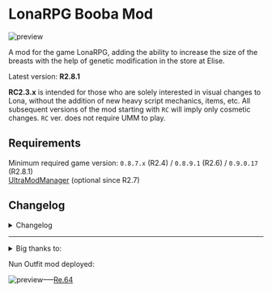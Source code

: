 # LonaRPG Booba Mod

![preview](https://github.com/Sawapine/LonaRPG_Booba/assets/106891482/a8e70941-aecd-4f29-a59b-a613b7607456)


A mod for the game LonaRPG, adding the ability to increase the size of the breasts with the help of genetic modification in the store at Elise.

Latest version: **R2.8.1**

**RC2.3.x** is intended for those who are solely interested in visual changes to Lona, without the addition of new heavy script mechanics, items, etc.
All subsequent versions of the mod starting with `RC` will imply only cosmetic changes. `RC` ver. does not require UMM to play.

## Requirements

Minimum required game version: `0.8.7.x` (R2.4) / `0.8.9.1` (R2.6) / `0.9.0.17` (R2.8.1)<br/>
[UltraModManager](https://mega.nz/folder/FzdxST7a#SRSft4Jj27Tu_jL5O_3RXQ) (optional since R2.7)

## Changelog

<details>
<summary>Changelog</summary>

- **Update 02.06 – 04.06  .2023:**

Added support (partial) for Dancer outfit.

Fixed some color issues and adjusted the wound sprites.

Added support for dark nipple areolas and made other minor changes.

- **R2:** corrected the sprites of `AdvMid` to ensure proper display when the color palette is modified.
- **R2.2:** minor cosmetic changes+fixes to the default clothing and body.
- added `PaletteMover.rb` script that copies the necessary .json files with palette parameter settings to PaletteChanger folder, enabling color changes to affect the displayed belly as shown above.
It also generates corresponding .bat file, which can be used to quickly delete these .json files if needed.
- **R2.3:** Added support for `WarBoss Rapeloop` sprites.
- **R2.3.1-pre1:** Quick Fix sprite coordinates after 0.8.7.0 update.
- **R2.3.1:** Added support (partial) for `pose` outfits.

- **R2.4:**
  
  Added support (partial) for `Footman outfit`.
  
  Provided deeper compatibility for UltraModManager (UMM).
  
  Made some tweaks to the code related to PaletteChanger.

  Added experimental items to Gynecologist.

- **R2.5**

Redesigned the 'image delivery' method to be more immersive. Lona's breasts can now be enlarged after certain conditions are met.

Expanded the functionality of Elise's experimental items.

Starting with this version the mod requires `UltraModManager` (UMM) for the scripts to work correctly.

`PaletteChanger` function is still unstable, but changes to the skin color of races and the sea witch are already working. Potential bugs are expected.

!!! Other mods that change clothing colors, skin, etc., now require additional patches for compatibility.
Use 100_DESU_Clothes_BOOBA.json as an example in the Lona_Booba_Graphics\PaletteChanger\unactive_jsons\DESU folder. The mod considers as active only those Json files that are in Lona_Booba_Graphics\PaletteChanger folder.
(I currently do not know how to solve this problem in another way). :confused: –––> Suggestions are welcome.

---- To remove the mod in the middle of the game you need to get rid of the "Expanded Booba" effect and, if available, the items "AddModExpandedBooba" and "AidModExpandedBooba" (items should be removed only through the cheat menu; in no case, do not throw out of the inventory).

- **R.2.5.1**
Adjusted some sprites related to pose1, chcg1, and chcg5.

- **R2.5.2**

Tweaked some stats like sexuality, etc.
Made sprites with partial transparency even more transparent to match their original degree of transparency. (This is a temporary measure until a method for delivering modified images with their transparency intact via code is found).

- **R2.5.3**

Removed the crutches from the code responsible for loading palettes. Now the Mod should work more correctly with custom palettes, however, additional actions for this are still necessary (see the example in 100_DESU_Body_BOOBA.json in the Lona_Booba_Graphics/PaletteChanger/unactive_jsons/DESU folder).

- **R2.6**

Increased nipple size.

Made some visual tweaks to the clothing. 

'Delegated' functionality for state.name, state.description, and state.icon_index to JSON files. 

Minor changes in folder structure. 

- R2.6 (0905)

hotfix for 0.9.0.5 update.

- **R2.7**

Restructured the mod to ensure proper compatibility with update 0.9.0.10 (main script, JSON files, folder structure, etc.)

Slightly tweaked the nipples of *pose1.

Fixed game crashes when `AddBooba` and `AidBooba` items are dropped.

For this version, the strict requirement of installing UltraModManager has been removed: now UMM is optional (this decision requires further review.)

- **R2.8.1**

Added Slave outfit support.

Breast sprites are now displayed in the SexStats Menu.

</details>

<hr/>

<details>
<summary>Big thanks to:</summary>

- `@HY` from arca.live for Base body sprites set and `Hunter outfit`.
- `@카나리아` for Pose_Replacer script.
- `UltraRev` for bringing huge chunk of immersion to the mod by reimagining the code responsible for 'image delivery' and providing full support for UMM.
- `Ricordi` for for continuing @HY's work on sprite redrawing and other visual stuff.

</details>

Nun Outfit mod deployed:

![preview](https://github.com/Sawapine/LonaRPG_Booba/assets/106891482/51232db6-a1a1-4105-9d0b-bb54e25fc597)–––[Re.64](https://f95zone.to/posts/13583648)




